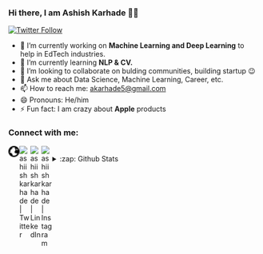 <!--
**AshiishKarhade/AshiishKarhade** is a ✨ _special_ ✨ repository because its `README.md` (this file) appears on your GitHub profile.
Here are some ideas to get you started:
-->

### Hi there, I am Ashish Karhade 👋👋
[![Twitter Follow](https://img.shields.io/twitter/follow/ashiishkarhade?color=1DA1F2&logo=twitter&style=for-the-badge)](https://twitter.com/intent/follow?original_referer=https%3A%2F%2Fgithub.com%2Fashiishkarhade&screen_name=ashiishkarhade)


- 🔭 I’m currently working on **Machine Learning and Deep Learning** to help in EdTech industries.
- 🌱 I’m currently learning **NLP & CV.**
- 👯 I’m looking to collaborate on bulding communities, building startup 😉
- 💬 Ask me about Data Science, Machine Learning, Career, etc.
- 📫 How to reach me: [akarhade5@gmail.com](mailto:akarhade5@gmail.com)
- 😄 Pronouns: He/him
- ⚡ Fun fact: I am crazy about **Apple** products


<!--
### Spotify Playing 🎧
[<img src="https://now-playing-codestackr.vercel.app/api/spotify-playing" alt="codeSTACKr Spotify Playing" width="350" />](https://open.spotify.com/user/swyqyimdc12jajde4vpwd2x1b)
-->

### Connect with me:

[<img align="left" alt="ashiishkarhade.github.io" width="22px" src="https://raw.githubusercontent.com/iconic/open-iconic/master/svg/globe.svg" />][website]
[<img align="left" alt="ashiishkarhade | Twitter" width="22px" src="https://cdn.jsdelivr.net/npm/simple-icons@v3/icons/twitter.svg" />][twitter]
[<img align="left" alt="ashiishkarhade | LinkedIn" width="22px" src="https://cdn.jsdelivr.net/npm/simple-icons@v3/icons/linkedin.svg" />][linkedin]
[<img align="left" alt="ashiishkarhade | Instagram" width="22px" src="https://cdn.jsdelivr.net/npm/simple-icons@v3/icons/instagram.svg" />][instagram]

<br />
<!--
### Languages and Tools:

[<img align="left" alt="Visual Studio Code" width="26px" src="https://raw.githubusercontent.com/github/explore/80688e429a7d4ef2fca1e82350fe8e3517d3494d/topics/visual-studio-code/visual-studio-code.png" />][webdevplaylist]
[<img align="left" alt="HTML5" width="26px" src="https://raw.githubusercontent.com/github/explore/80688e429a7d4ef2fca1e82350fe8e3517d3494d/topics/html/html.png" />][webdevplaylist]
[<img align="left" alt="CSS3" width="26px" src="https://raw.githubusercontent.com/github/explore/80688e429a7d4ef2fca1e82350fe8e3517d3494d/topics/css/css.png" />][cssplaylist]
[<img align="left" alt="Sass" width="26px" src="https://raw.githubusercontent.com/github/explore/80688e429a7d4ef2fca1e82350fe8e3517d3494d/topics/sass/sass.png" />][cssplaylist]
[<img align="left" alt="JavaScript" width="26px" src="https://raw.githubusercontent.com/github/explore/80688e429a7d4ef2fca1e82350fe8e3517d3494d/topics/javascript/javascript.png" />][jsplaylist]
[<img align="left" alt="React" width="26px" src="https://raw.githubusercontent.com/github/explore/80688e429a7d4ef2fca1e82350fe8e3517d3494d/topics/react/react.png" />][reactplaylist]
[<img align="left" alt="Gatsby" width="26px" src="https://raw.githubusercontent.com/github/explore/e94815998e4e0713912fed477a1f346ec04c3da2/topics/gatsby/gatsby.png" />][webdevplaylist]
[<img align="left" alt="GraphQL" width="26px" src="https://raw.githubusercontent.com/github/explore/80688e429a7d4ef2fca1e82350fe8e3517d3494d/topics/graphql/graphql.png" />][webdevplaylist]
[<img align="left" alt="Node.js" width="26px" src="https://raw.githubusercontent.com/github/explore/80688e429a7d4ef2fca1e82350fe8e3517d3494d/topics/nodejs/nodejs.png" />][webdevplaylist]
[<img align="left" alt="Deno" width="26px" src="https://raw.githubusercontent.com/github/explore/361e2821e2dea67711cde99c9c40ed357061cf27/topics/deno/deno.png" />][webdevplaylist]
[<img align="left" alt="SQL" width="26px" src="https://raw.githubusercontent.com/github/explore/80688e429a7d4ef2fca1e82350fe8e3517d3494d/topics/sql/sql.png" />][webdevplaylist]
[<img align="left" alt="MySQL" width="26px" src="https://raw.githubusercontent.com/github/explore/80688e429a7d4ef2fca1e82350fe8e3517d3494d/topics/mysql/mysql.png" />][webdevplaylist]
[<img align="left" alt="MongoDB" width="26px" src="https://raw.githubusercontent.com/github/explore/80688e429a7d4ef2fca1e82350fe8e3517d3494d/topics/mongodb/mongodb.png" />][webdevplaylist]
[<img align="left" alt="Git" width="26px" src="https://raw.githubusercontent.com/github/explore/80688e429a7d4ef2fca1e82350fe8e3517d3494d/topics/git/git.png" />][webdevplaylist]
[<img align="left" alt="GitHub" width="26px" src="https://raw.githubusercontent.com/github/explore/78df643247d429f6cc873026c0622819ad797942/topics/github/github.png" />][webdevplaylist]
[<img align="left" alt="Terminal" width="26px" src="https://raw.githubusercontent.com/github/explore/80688e429a7d4ef2fca1e82350fe8e3517d3494d/topics/terminal/terminal.png" />][webdevplaylist]

<br />
<br />
-->

<details>
  <summary>:zap: Github Stats</summary>

  <img align="left" alt="codeSTACKr's Github Stats" src="https://vercel.com/ashiishkarhade/github-readme-stats/api?username=AshiishKarhade&show_icons=true&hide_border=true" />

</details>

[website]: https://ashiishkarhade.github.io
[twitter]: https://twitter.com/ashiishkarhade
[youtube]: https://youtube.com/ashiishkarhade
[instagram]: https://instagram.com/ashiishkarhade
[linkedin]: https://linkedin.com/in/ashiishkarhade
